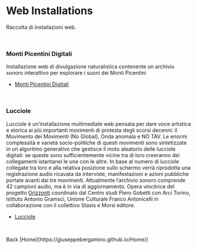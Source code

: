 # Web Installations
Raccolta di installazioni web.
<p><br></p>

### Monti Picentini Digitali
Installazione web di divulgazione naturalistica contenente un archivio sonoro interattivo per esplorare i suoni dei Monti Picentini

- [Monti Picentini Digitali](https://giuseppebergamino.github.io/MontiPicentiniDigitali/)

<p><br></p>

### Lucciole
Lucciole è un’installazione multimediale web pensata per dare voce artistica e storica ai più importanti movimenti di protesta degli scorsi decenni: il Movimento dei Movimenti (No Global), Onda anomala e NO TAV.
Le enormi complessità e varietà socio-politiche di questi movimenti sono sintetizzate in un algoritmo generativo che gestisce il moto aleatorio delle lucciole digitali: se queste sono sufficientemente vicine tra di loro creeranno dei collegamenti istantanei le une con le altre. In base al numero di lucciole collegate tra loro e alla relativa posizione sullo schermo verrà riprodotta una registrazione audio ricavata da interviste, manifestazioni e azioni pubbliche portate avanti dai tre movimenti. Attualmente l’archivio sonoro comprende 42 campioni audio, ma è in via di aggiornamento.
Opera vincitrice del progetto [Orizzonti](https://polodel900.it/progetti/orizzonti/) coordinato dal Centro studi Piero Gobetti con Arci Torino, Istituto Antonio Gramsci, Unione Culturale Franco Antonicelli in collaborazione con il collettivo Stasis e Morsi editore.

- [Lucciole](https://giuseppebergamino.github.io/Home/Web_Installations/Lucciole_Full)




<p><br></p>
Back [Home](https://giuseppebergamino.github.io/Home/)


